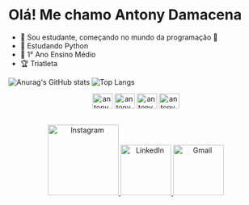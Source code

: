 # Olá! Me chamo Antony Damacena
- 🦗 Sou estudante, começando no mundo da programação 📖
- 🌱 Estudando Python
- 🎒 1° Ano Ensino Médio
- 🏆 Triatleta

![Anurag's GitHub stats](https://github-readme-stats.vercel.app/api?username=AntonyDamacena&show_icons=true&theme=transparent)
![Top Langs](https://github-readme-stats.vercel.app/api/top-langs/?username=AntonyDamacena&hide_progress=true&theme=transparent&cache_seconds=3600)

<div style="text-align: center;">
    <img alt="antony_python" height="30" width="40" src="https://cdn.jsdelivr.net/gh/devicons/devicon@latest/icons/python/python-original.svg" />
    <img alt="antony_html" height="30" width="40" src="https://cdn.jsdelivr.net/gh/devicons/devicon@latest/icons/html5/html5-original.svg" />
    <img alt="antony_css" height="30" width="40" src="https://cdn.jsdelivr.net/gh/devicons/devicon@latest/icons/css3/css3-original.svg" />
    <img alt="antony_javascript" height="30" width="40" src="https://cdn.jsdelivr.net/gh/devicons/devicon@latest/icons/javascript/javascript-original.svg" />
</div>

##

<div style="text-align: center;">
   <a href="https://www.instagram.com//"> 
       <img alt="Instagram" height="140" width="140" src="https://img.shields.io/badge/Instagram-E4405F?style=for-the-badge&logo=instagram&logoColor=white" />
   </a>
   <a href="https://www.br.linkedin.com">
       <img alt="LinkedIn" height="100" width="100" src="https://img.shields.io/badge/LinkedIn-0077B5?style=for-the-badge&logo=linkedin&logoColor=white" />
   </a>
   <a href="https://www.gmail.com">
       <img alt="Gmail" height="100" width="100" src="https://img.shields.io/badge/Gmail-D14836?style=for-the-badge&logo=gmail&logoColor=white" />
   </a>
</div>
